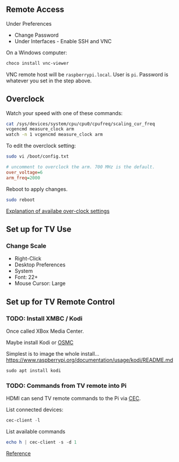 
## Remote Access

Under Preferences

+ Change Password
+ Under Interfaces - Enable SSH and VNC

On a Windows computer:

```powershell
choco install vnc-viewer
```

VNC remote host will be `raspberrypi.local`.
User is `pi`. Password is whatever you set in the step above.

## Overclock

Watch your speed with one of these commands:
```bash
cat /sys/devices/system/cpu/cpu0/cpufreq/scaling_cur_freq
vcgencmd measure_clock arm
watch -n 1 vcgencmd measure_clock arm
```

To edit the overclock setting:
```bash
sudo vi /boot/config.txt
```

```ini
# uncomment to overclock the arm. 700 MHz is the default.
over_voltage=6
arm_freq=2000
```

Reboot to apply changes.

```bash
sudo reboot
```

[Explanation of availabe over-clock settings](https://haydenjames.io/raspberry-pi-3-overclock/)

## Set up for TV Use

### Change Scale

+ Right-Click
+ Desktop Preferences
+ System
+ Font: 22+
+ Mouse Cursor: Large


## Set up for TV Remote Control

### TODO: Install XMBC / Kodi

Once called XBox Media Center.

Maybe install Kodi or [OSMC](https://osmc.tv/download/)

Simplest is to image the whole install...
https://www.raspberrypi.org/documentation/usage/kodi/README.md

```powershell
sudo apt install kodi
```

### TODO: Commands from TV remote into Pi

HDMI can send TV remote commands to the Pi via [CEC](https://github.com/Pulse-Eight).

List connected devices:

```powershell
cec-client -l
```

List available commands
```powershell
echo h | cec-client -s -d 1
```



[Reference](https://ownyourbits.com/2017/02/02/control-your-raspberry-pi-with-your-tv-remote/)